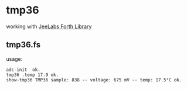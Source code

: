 # tmp36

working with [JeeLabs Forth Library](https://github.com/jeelabs/embello/tree/master/explore/1608-forth)

## tmp36.fs

usage:

    adc-init  ok.
    tmp36 .temp 17.9 ok.
    show-tmp36 TMP36 sample: 838 -- voltage: 675 mV -- temp: 17.5°C ok. 

